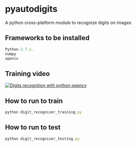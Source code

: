 # pyautodigits
A python cross-platform module to recognize digits on images


## Frameworks to be installed
```javascript
Python-2.7.x.
numpy
opencv
```
## Training video
[![Digits recognition with python opencv](https://i.ytimg.com/vi/desRsZO5Oa8/hqdefault.jpg)](https://www.youtube.com/watch?v=desRsZO5Oa8)

## How to run to train
```javascript
python digit_recognizer_training.py
```

## How to run to test
```javascript
python digit_recognizer_testing.py
```
